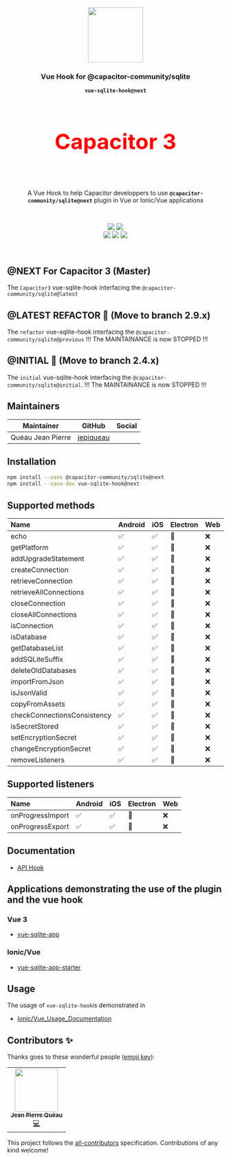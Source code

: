 <p align="center"><br><img src="https://avatars3.githubusercontent.com/u/16580653?v=4" width="128" height="128" /></p>

<h3 align="center">Vue Hook for @capacitor-community/sqlite</h3>
<p align="center"><strong><code>vue-sqlite-hook@next</code></strong></p>
<br>
<p align="center" style="font-size:50px;color:red"><strong>Capacitor 3</strong></p><br>
<p align="center">
  A Vue Hook to help Capacitor developpers to use <strong><code>@capacitor-community/sqlite@next</code></strong> plugin in Vue or Ionic/Vue applications
</p>
<br>
<p align="center">
    <img src="https://img.shields.io/maintenance/yes/2021?style=flat-square" />
    <a href="https://www.npmjs.com/package/vue-sqlite-hook"><img src="https://img.shields.io/npm/l/vue-sqlite-hook?style=flat-square" /></a>
<br>
  <a href="https://www.npmjs.com/package/vue-sqlite-hook"><img src="https://img.shields.io/npm/dw/vue-sqlite-hook?style=flat-square" /></a>
  <a href="https://www.npmjs.com/package/vue-sqlite-hook"><img src="https://img.shields.io/npm/v/vue-sqlite-hook/next?style=flat-square" /></a>
<!-- ALL-CONTRIBUTORS-BADGE:START - Do not remove or modify this section -->
<a href="#contributors-"><img src="https://img.shields.io/badge/all%20contributors-1-orange?style=flat-square" /></a>
<!-- ALL-CONTRIBUTORS-BADGE:END -->
</p>
<br>

## @NEXT For Capacitor 3 (Master)

The `Capacitor3` vue-sqlite-hook interfacing the `@capacitor-community/sqlite@latest`

## @LATEST REFACTOR 🚀 (Move to branch 2.9.x)

The `refactor` vue-sqlite-hook interfacing the `@capacitor-community/sqlite@previous` !!! The MAINTAINANCE is now STOPPED !!!

## @INITIAL 🛑 (Move to branch 2.4.x)

The `initial` vue-sqlite-hook interfacing the `@capacitor-community/sqlite@initial`. !!! The MAINTAINANCE is now STOPPED !!!
<br>


## Maintainers

| Maintainer        | GitHub                                    | Social |
| ----------------- | ----------------------------------------- | ------ |
| Quéau Jean Pierre | [jepiqueau](https://github.com/jepiqueau) |        |


## Installation

```bash
npm install --save @capacitor-community/sqlite@next
npm install --save-dev vue-sqlite-hook@next
```

## Supported methods

| Name                        | Android | iOS | Electron | Web |
| :-------------------------- | :------ | :-- | :------- | :-- |
| echo                        | ✅      | ✅   | 🚧       | ❌  |
| getPlatform                 | ✅      | ✅   | 🚧       | ❌  |
| addUpgradeStatement         | ✅      | ✅   | 🚧       | ❌  |
| createConnection            | ✅      | ✅   | 🚧       | ❌  |
| retrieveConnection          | ✅      | ✅   | 🚧       | ❌  |
| retrieveAllConnections      | ✅      | ✅   | 🚧       | ❌  |
| closeConnection             | ✅      | ✅   | 🚧       | ❌  |
| closeAllConnections         | ✅      | ✅   | 🚧       | ❌  |
| isConnection                | ✅      | ✅   | 🚧       | ❌  |
| isDatabase                  | ✅      | ✅   | 🚧       | ❌  |
| getDatabaseList             | ✅      | ✅   | 🚧       | ❌  |
| addSQLiteSuffix             | ✅      | ✅   | 🚧       | ❌  |
| deleteOldDatabases          | ✅      | ✅   | 🚧       | ❌  |
| importFromJson              | ✅      | ✅   | 🚧       | ❌  |
| isJsonValid                 | ✅      | ✅   | 🚧       | ❌  |
| copyFromAssets              | ✅      | ✅   | 🚧       | ❌  |
| checkConnectionsConsistency | ✅      | ✅   | 🚧       | ❌  |
| isSecretStored              | ✅      | ✅   | 🚧       | ❌  |
| setEncryptionSecret         | ✅      | ✅   | 🚧       | ❌  |
| changeEncryptionSecret      | ✅      | ✅   | 🚧       | ❌  |
| removeListeners             | ✅      | ✅   | 🚧       | ❌  |


## Supported listeners

| Name             | Android | iOS | Electron | Web |
| :--------------- | :------ | :-- | :------- | :-- |
| onProgressImport | ✅      | ✅   | 🚧       | ❌  |
| onProgressExport | ✅      | ✅   | 🚧       | ❌  |


## Documentation

- [API Hook](https://github.com/jepiqueau/vue-sqlite-hook/tree/main/docs/APIHook.md)


## Applications demonstrating the use of the plugin and the vue hook

### Vue 3
 - [vue-sqlite-app](https://github.com/jepiqueau/vue-sqlite-app)

### Ionic/Vue
 - [vue-sqlite-app-starter](https://github.com/jepiqueau/vue-sqlite-app-starter)


## Usage

The usage of `vue-sqlite-hook`is demonstrated in

- [Ionic/Vue_Usage_Documentation](https://github.com/capacitor-community/sqlite/blob/master/docs/Ionic-Vue-Usage.md)




## Contributors ✨

Thanks goes to these wonderful people ([emoji key](https://allcontributors.org/docs/en/emoji-key)):

<!-- ALL-CONTRIBUTORS-LIST:START - Do not remove or modify this section -->
<!-- prettier-ignore-start -->
<!-- markdownlint-disable -->
<table>
  <tr>
    <td align="center"><a href="https://github.com/jepiqueau"><img src="https://avatars3.githubusercontent.com/u/16580653?v=4" width="100px;" alt=""/><br /><sub><b>Jean Pierre Quéau</b></sub></a><br /><a href="https://github.com/jepiqueau/vue-sqlite-hook/commits?author=jepiqueau" title="Code">💻</a></td>
  </tr>
</table>

<!-- markdownlint-enable -->
<!-- prettier-ignore-end -->

<!-- ALL-CONTRIBUTORS-LIST:END -->

This project follows the [all-contributors](https://github.com/all-contributors/all-contributors) specification. Contributions of any kind welcome!

